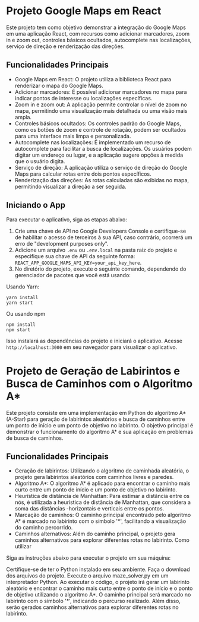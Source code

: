 # Projeto Google Maps em React

Este projeto tem como objetivo demonstrar a integração do Google Maps em uma aplicação React, com recursos como adicionar marcadores, zoom in e zoom out, controles básicos ocultados, autocomplete nas localizações, serviço de direção e renderização das direções.

## Funcionalidades Principais

- Google Maps em React: O projeto utiliza a biblioteca React para renderizar o mapa do Google Maps.
- Adicionar marcadores: É possível adicionar marcadores no mapa para indicar pontos de interesse ou localizações específicas.
- Zoom in e zoom out: A aplicação permite controlar o nível de zoom no mapa, permitindo uma visualização mais detalhada ou uma visão mais ampla.
- Controles básicos ocultados: Os controles padrão do Google Maps, como os botões de zoom e controle de rotação, podem ser ocultados para uma interface mais limpa e personalizada.
- Autocomplete nas localizações: É implementado um recurso de autocomplete para facilitar a busca de localizações. Os usuários podem digitar um endereço ou lugar, e a aplicação sugere opções à medida que o usuário digita.
- Serviço de direção: A aplicação utiliza o serviço de direção do Google Maps para calcular rotas entre dois pontos específicos.
- Renderização das direções: As rotas calculadas são exibidas no mapa, permitindo visualizar a direção a ser seguida.

## Iniciando o App

Para executar o aplicativo, siga as etapas abaixo:

1. Crie uma chave de API no Google Developers Console e certifique-se de habilitar o acesso de terceiros à sua API, caso contrário, ocorrerá um erro de "development purposes only".
2. Adicione um arquivo `.env` ou `.env.local` na pasta raiz do projeto e especifique sua chave de API da seguinte forma: `REACT_APP_GOOGLE_MAPS_API_KEY=your_api_key_here`.
3. No diretório do projeto, execute o seguinte comando, dependendo do gerenciador de pacotes que você está usando:

Usando Yarn:

```
yarn install
yarn start
```

Ou usando npm

```
npm install
npm start
```
Isso instalará as dependências do projeto e iniciará o aplicativo. Acesse `http://localhost:3000` em seu navegador para visualizar o aplicativo.

# Projeto de Geração de Labirintos e Busca de Caminhos com o Algoritmo A*

Este projeto consiste em uma implementação em Python do algoritmo A* (A-Star) para geração de labirintos aleatórios e busca de caminhos entre um ponto de início e um ponto de objetivo no labirinto. O objetivo principal é demonstrar o funcionamento do algoritmo A* e sua aplicação em problemas de busca de caminhos.

## Funcionalidades Principais
- Geração de labirintos: Utilizando o algoritmo de caminhada aleatória, o projeto gera labirintos aleatórios com caminhos livres e paredes.
- Algoritmo A*: O algoritmo A* é aplicado para encontrar o caminho mais curto entre um ponto de início e um ponto de objetivo no labirinto.
- Heurística de distância de Manhattan: Para estimar a distância entre os nós, é utilizada a heurística de distância de Manhattan, que considera a soma das distâncias -horizontais e verticais entre os pontos.
- Marcação de caminhos: O caminho principal encontrado pelo algoritmo A* é marcado no labirinto com o símbolo '*', facilitando a visualização do caminho percorrido.
- Caminhos alternativos: Além do caminho principal, o projeto gera caminhos alternativos para explorar diferentes rotas no labirinto.
Como utilizar

Siga as instruções abaixo para executar o projeto em sua máquina:

Certifique-se de ter o Python instalado em seu ambiente.
Faça o download dos arquivos do projeto.
Execute o arquivo maze_solver.py em um interpretador Python.
Ao executar o código, o projeto irá gerar um labirinto aleatório e encontrar o caminho mais curto entre o ponto de início e o ponto de objetivo utilizando o algoritmo A*. O caminho principal será marcado no labirinto com o símbolo '*', indicando o percurso realizado. Além disso, serão gerados caminhos alternativos para explorar diferentes rotas no labirinto.
